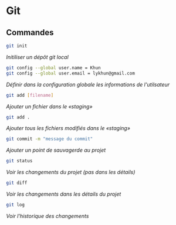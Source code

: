 <!-- # My title

_some text in itlatic_
***some text in bold***
[link](http://google.be) -->

# Git

## Commandes

```sh
git init
```
_Initiliser un dépôt git local_

```sh
git config --global user.name = Khun
git config --global user.email = lykhun@gmail.com
```
_Définir dans la configuration globale les informations de l'utilsateur_

```sh
git add [filename]
```
_Ajouter un fichier dans le «staging»_

```sh
git add .
```
_Ajouter tous les fichiers modifiés dans le «staging»_

```sh
git commit -m "message du commit"
```
_Ajouter un point de sauvagerde au projet_

```sh
git status
```
_Voir les changements du projet (pas dans les détails)_

```sh
git diff
```
_Voir les changements dans les détails du projet_

```sh
git log
```
_Voir l'historique des changements_ 